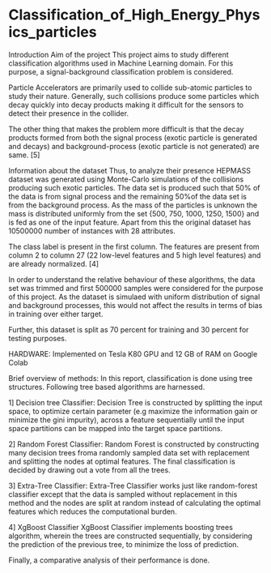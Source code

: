 # Classification_of_High_Energy_Physics_particles

Introduction
Aim of the project
This project aims to study different classification algorithms used in Machine Learning domain. For this purpose, a signal-background classification problem is considered.

Particle Accelerators are primarily used to collide sub-atomic particles to study their nature. Generally, such collisions produce some particles which decay quickly into decay products making it difficult for the sensors to detect their presence in the collider.

The other thing that makes the problem more difficult is that the decay products formed from both the signal process (exotic particle is generated and decays) and background-process (exotic particle is not generated) are same. [5]

Information about the dataset
Thus, to analyze their presence HEPMASS dataset was generated using Monte-Carlo simulations of the collisions producing such exotic particles. The data set is produced such that 50% of the data is from signal process and the remaining 50%of the data set is from the background process. As the mass of the particles is unknown the mass is distributed uniformly from the set {500, 750, 1000, 1250, 1500} and is fed as one of the input feature. Apart from this the original dataset has 10500000 number of instances with 28 attributes.

The class label is present in the first column. The features are present from column 2 to column 27 (22 low-level features and 5 high level features) and are already normalized. [4]

In order to understand the relative behaviour of these algorithms, the data set was trimmed and first 500000 samples were considered for the purpose of this project. As the dataset is simulaed with uniform distribution of signal and background processes, this would not affect the results in terms of bias in training over either target.

Further, this dataset is split as 70 percent for training and 30 percent for testing purposes.

HARDWARE:
Implemented on Tesla K80 GPU and 12 GB of RAM on Google Colab

Brief overview of methods:
In this report, classification is done using tree structures. Following tree based algorithms are harnessed.

1] Decision tree Classifier: Decision Tree is constructed by splitting the input space, to optimize certain parameter (e.g maximize the information gain or minimize the gini impurity), across a feature sequentially until the input space partitions can be mapped into the target space partitions.

2] Random Forest Classifier: Random Forest is constructed by constructing many decision trees froma randomly sampled data set with replacement and splitting the nodes at optimal features. The final classification is decided by drawing out a vote from all the trees.

3] Extra-Tree Classifier: Extra-Tree Classifier works just like random-forest classifier except that the data is sampled without replacement in this method and the nodes are split at random instead of calculating the optimal features which reduces the computational burden.

4] XgBoost Classifier XgBoost Classifier implements boosting trees algorithm, wherein the trees are constructed sequentially, by considering the prediction of the previous tree, to minimize the loss of prediction.

Finally, a comparative analysis of their performance is done.

